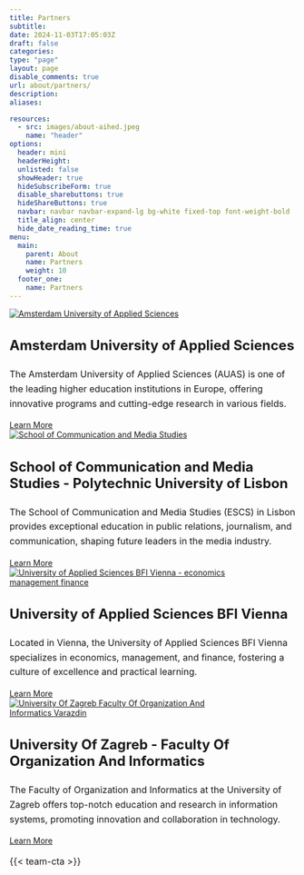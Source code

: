 ```yaml
---
title: Partners
subtitle: 
date: 2024-11-03T17:05:03Z
draft: false
categories: 
type: "page"
layout: page
disable_comments: true
url: about/partners/
description:
aliases:

resources:
  - src: images/about-aihed.jpeg
    name: "header"
options:
  header: mini
  headerHeight:
  unlisted: false
  showHeader: true
  hideSubscribeForm: true
  disable_sharebuttons: true
  hideShareButtons: true
  navbar: navbar navbar-expand-lg bg-white fixed-top font-weight-bold
  title_align: center
  hide_date_reading_time: true
menu:
  main:
    parent: About
    name: Partners
    weight: 10
  footer_one:
    name: Partners
---
```


<div class="container-fluid py-5">
  <div class="row justify-content-center">
  <div class="col-md-10">
  
  <!-- Partner 1 -->
  <div class="row align-items-center mb-5 mt-5 pt-5">
    <div class="col-md-6 text-center">
      <a href="https://www.amsterdamuas.com" target="_blank">
        <img src="/images/partners/logo_amsterdam-uas.svg" class="img-fluid" alt="Amsterdam University of Applied Sciences">
      </a>
    </div>
    <div class="col-md-6">
      <h3>Amsterdam University of Applied Sciences</h3>
      <p>
        The Amsterdam University of Applied Sciences (AUAS) is one of the leading higher education institutions in Europe, offering innovative programs and cutting-edge research in various fields. 
      </p>
      <a href="https://www.amsterdamuas.com" target="_blank" class="btn btn-primary">Learn More</a>
    </div>
  </div>

  <!-- Partner 2 -->
  <div class="row align-items-center mb-5 mt-5 pt-5">
    <div class="col-md-6 order-md-2 text-center">
      <a href="https://escs.ipl.pt/en/home" target="_blank">
        <img src="/images/partners/Logo_ESCS_vENG_color-ai.svg" class="img-fluid" alt="School of Communication and Media Studies">
      </a>
    </div>
    <div class="col-md-6 order-md-1">
      <h3>School of Communication and Media Studies - Polytechnic University of Lisbon</h3>
      <p>
        The School of Communication and Media Studies (ESCS) in Lisbon provides exceptional education in public relations, journalism, and communication, shaping future leaders in the media industry.
      </p>
      <a href="https://escs.ipl.pt/en/home" target="_blank" class="btn btn-primary">Learn More</a>
    </div>
  </div>

  <!-- Partner 3 -->
  <div class="row align-items-center mb-5 mt-5 pt-5">
    <div class="col-md-6 text-center">
      <a href="https://www.fh-vie.ac.at/en/" target="_blank">
        <img src="/images/partners/FH_e_Logo_Blue_RGB.svg" class="img-fluid" alt="University of Applied Sciences BFI Vienna - economics management finance">
      </a>
    </div>
    <div class="col-md-6">
      <h3>University of Applied Sciences BFI Vienna</h3>
      <p>
        Located in Vienna, the University of Applied Sciences BFI Vienna specializes in economics, management, and finance, fostering a culture of excellence and practical learning.
      </p>
      <a href="https://www.fh-vie.ac.at/en/" target="_blank" class="btn btn-primary">Learn More</a>
    </div>
  </div>

  <!-- Partner 4 -->
  <div class="row align-items-center mb-5 mt-5 pt-5">
    <div class="col-md-6 order-md-2 text-center">
      <a href="https://www.foi.unizg.hr/en" target="_blank">
        <img src="/images/partners/FOI_horiz_EN_color-ai.svg" class="img-fluid" alt="University Of Zagreb Faculty Of Organization And Informatics Varazdin">
      </a>
    </div>
    <div class="col-md-6 order-md-1">
      <h3>University Of Zagreb - Faculty Of Organization And Informatics</h3>
      <p>
        The Faculty of Organization and Informatics at the University of Zagreb offers top-notch education and research in information systems, promoting innovation and collaboration in technology.
      </p>
      <a href="https://www.foi.unizg.hr/en" target="_blank" class="btn btn-primary">Learn More</a>
    </div>
  </div>

{{< team-cta >}}


</div>

</div>
</div>
<!-- Optional Styling -->
<style>
  .img-fluid {
    max-width: 80%;
    height: auto;
  }
  h3 {
    font-size: 1.5rem;
    font-weight: bold;
  }
  p {
    font-size: 1rem;
    line-height: 1.6;
  }
</style>


